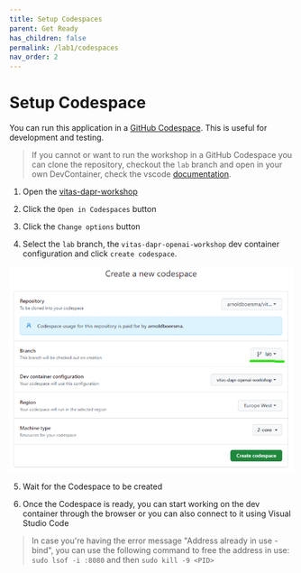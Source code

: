 ```yaml
---
title: Setup Codespaces
parent: Get Ready
has_children: false
permalink: /lab1/codespaces
nav_order: 2
---
```


# Setup Codespace

You can run this application in a [GitHub Codespace](https://docs.github.com/en/codespaces/developing-in-codespaces/creating-a-codespace). This is useful for development and testing.

>  If you cannot or want to run the workshop in a GitHub Codespace you can clone the repository, checkout the `lab` branch and open in your own DevContainer, check the vscode [documentation](https://code.visualstudio.com/docs/devcontainers/containers).

1. Open the [vitas-dapr-workshop](https://github.com/arnoldboersma/vitas-dapr-workshop)

2. Click the `Open in Codespaces` button

3. Click the `Change options` button

4. Select the `lab` branch, the `vitas-dapr-openai-workshop` dev container configuration and click `create codespace`.

![Alt text](open-codespaces-3.png)

5. Wait for the Codespace to be created

6. Once the Codespace is ready, you can start working on the dev container through the browser or you can also connect to it using Visual Studio Code

> In case you're having the error message "Address already in use - bind", you can use the following command to free the address in use: `sudo lsof -i :8080` and then `sudo kill -9 <PID>`
